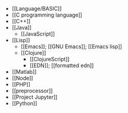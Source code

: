 - [[Language/BASIC]]
- [[C programming language]]
- [[C++]]
- [[Java]]
    - [[JavaScript]]
- [[Lisp]]
    - [[Emacs]]; [[GNU Emacs]]; [[Emacs lisp]]
    - [[Clojure]]
        - [[ClojureScript]]
        - [[EDN]]; [[formatted edn]]
- [[Matlab]]
- [[Node]]
- [[PHP]]
- [[preprocessor]]
- [[Project Jupyter]]
- [[Python]]
